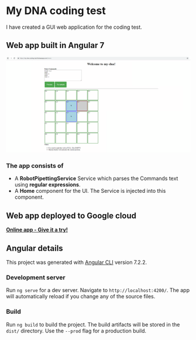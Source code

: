 # My DNA coding test

I have created a GUI web application for the coding test.

## Web app built in Angular 7

![Web App](https://github.com/VeritasSoftware/my-dna/blob/master/my-dna/src/Screenshot.PNG)

### The app consists of

*   A **RobotPipettingService** Service which parses the Commands text using **regular expressions**.
*   A **Home** component for the UI. The Service is injected into this component.

## Web app deployed to Google cloud

[**Online app - Give it a try!**](https://my-dna-coding-test.firebaseapp.com)

## Angular details

This project was generated with [Angular CLI](https://github.com/angular/angular-cli) version 7.2.2.

### Development server

Run `ng serve` for a dev server. Navigate to `http://localhost:4200/`. The app will automatically reload if you change any of the source files.

### Build

Run `ng build` to build the project. The build artifacts will be stored in the `dist/` directory. Use the `--prod` flag for a production build.

